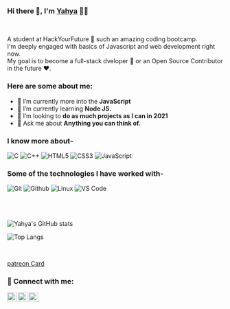 ### Hi there 👋, I'm [Yahya](https://github.com/YahyaGanjo) 👨‍💻

<br/>

<p>
A student at HackYourFuture 🚀 such an amazing coding bootcamp.
<br/>
I'm deeply engaged with basics of Javascript and web development right now.
<br/>  
My goal is to become a full-stack dveloper 💸 or an Open Source Contributor in the future ❤️.
</p>


### Here are some about me:</br>
- 🔭 I’m currently more into the **JavaScript**
- 🌱 I’m currently learning **Node JS.**
- 👯 I’m looking to **do as much projects as I can in 2021**
- 💬 Ask me about **Anything you can think of.**

### I know more about- </br>
![C](https://img.shields.io/badge/-C-000000?style=for-the-badge&logo=C)
![C++](https://img.shields.io/badge/-C++-000000?style=for-the-badge&logo=C%2B%2B&logoColor=00599C)
![HTML5](https://img.shields.io/badge/-HTML5-000000?style=for-the-badge&logo=HTML5)
![CSS3](https://img.shields.io/badge/-CSS3-000000?style=for-the-badge&logo=CSS3)
![JavaScript](https://img.shields.io/badge/-JavaScript-000000?style=for-the-badge&logo=javascript)

### Some of the technologies I have worked with-</br>
![Git](http://img.shields.io/badge/-Git-000000?style=for-the-badge&logo=Git)
![Github](http://img.shields.io/badge/-Github-000000?style=for-the-badge&logo=Github&logoColor=green)
![Linux](http://img.shields.io/badge/-Linux-000000?style=for-the-badge&logo=linux)
![VS Code](http://img.shields.io/badge/-VS%20Code-000000?style=for-the-badge&logo=Visual-studio-code&logoColor=blue)
</br></br></br></br>

![Yahya's GitHub stats](https://github-readme-stats.vercel.app/api?username=YahyaGanjo&show_icons=true&theme=radical)

![Top Langs](https://github-readme-stats.vercel.app/api/top-langs/?username=YahyaGanjo&theme=radical)

<br>

[patreon Card](https://github-readme-stats.vercel.app/api/pin/?username=YahyaGanjo&repo=Homework-class32)

### 🤝 Connect with me:

<a href="https://www.linkedin.com/in/yahya-ganjo-/">
  <img align="left" alt="Yahya's Linkedin" width="22px" src="https://cdn.jsdelivr.net/npm/simple-icons@v3/icons/linkedin.svg" />
</a>

<a href="https://www.facebook.com/yehya.alsori/">
  <img align="left" alt="Yahya's Facebook" width="22px" src="https://cdn.jsdelivr.net/npm/simple-icons@v3/icons/facebook.svg" />
</a>

<a href="mailto:yahya.ganjo@gmail.com">
  <img align="left" alt="Yahya's Email" width="22px" src="https://cdn.jsdelivr.net/npm/simple-icons@v3/icons/gmail.svg" />
</a>
